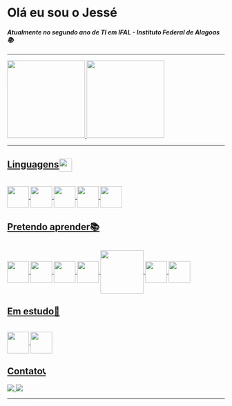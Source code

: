 # Olá eu sou o Jessé

#### *Atualmente no segundo ano de TI em IFAL - Instituto Federal de Alagoas📚*

<hr>

 <div>
  <a href="https://github.com/JezzDiego">
  <img height="180em" src="https://github-readme-stats.vercel.app/api?username=JezzDiego&show_icons=true&theme=dark&include_all_commits=true&count_private=true"/>
  <img height="180em" src="https://github-readme-stats.vercel.app/api/top-langs/?username=JezzDiego&layout=compact&langs_count=7&theme=dark"/>
</div> 
  
  <hr>
  
 ## Linguagens<img align="center" height="30em" src="https://cdn.jsdelivr.net/gh/devicons/devicon/icons/devicon/devicon-original.svg" />
<div style="display: inline_block"><br>
  
  <img align="center" height="50em" src="https://cdn.jsdelivr.net/gh/devicons/devicon/icons/html5/html5-original.svg" />
  <img align="center" height="50em" src="https://cdn.jsdelivr.net/gh/devicons/devicon/icons/css3/css3-original.svg" />
  <img align="center" height="50em" src="https://cdn.jsdelivr.net/gh/devicons/devicon/icons/javascript/javascript-original.svg" />
  <img align="center" height="50em" src="https://cdn.jsdelivr.net/gh/devicons/devicon/icons/python/python-original.svg" />
  <img align="center" height="50em" src="https://cdn.jsdelivr.net/gh/devicons/devicon/icons/c/c-original.svg" />
  
</div>

 ## Pretendo aprender📚 
 <div style="display: inline_block"><br>
   <img align="center" height="50em" src="https://cdn.jsdelivr.net/gh/devicons/devicon/icons/vuejs/vuejs-original.svg" />
   <img align="center" height="50em" src="https://cdn.jsdelivr.net/gh/devicons/devicon/icons/nuxtjs/nuxtjs-original.svg" />
   <img align="center" height="50em" src="https://cdn.jsdelivr.net/gh/devicons/devicon/icons/adonisjs/adonisjs-original.svg" />
   <img align="center" height="50em" src="https://cdn.jsdelivr.net/gh/devicons/devicon/icons/nodejs/nodejs-original.svg" />
   <img align="center" height="100em" src="https://cdn.jsdelivr.net/gh/devicons/devicon/icons/tailwindcss/tailwindcss-original-wordmark.svg" />
   <img align="center" height="50em" src="https://cdn.jsdelivr.net/gh/devicons/devicon/icons/jest/jest-plain.svg" />
   <img align="center" height="50em" src="https://cdn.jsdelivr.net/gh/devicons/devicon/icons/electron/electron-original.svg" />
 </div>
 
  ## Em estudo📖
 <div style="display: inline_block"><br>
   <img align="center" height="50em" src="https://cdn.jsdelivr.net/gh/devicons/devicon/icons/java/java-original.svg" />
   <img align="center" height="50em" src="https://cdn.jsdelivr.net/gh/devicons/devicon/icons/typescript/typescript-original.svg" />
 </div>

 ## Contato📞
<div>
 <a href="mailto:oliveirajesse50@gmail.com" target="_blank"> <img src="https://img.shields.io/badge/Gmail-D14836?style=for-the-badge&logo=gmail&logoColor=white" /> </a>
 <a href="https://www.instagram.com/_jezz_die/" target="_blank"> <img src="https://img.shields.io/badge/Jessé%20Diego-ba24c3?style=for-the-badge&logo=Instagram&link=https://www.instagram.com/_jezz_die/"/>
</a>
 <hr>
 </div
 
 
 
 
